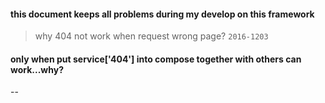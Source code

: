 #### this document keeps all problems during my develop on this framework

> why 404 not work when request wrong page? `2016-1203`

#### only when put service['404'] into compose together with others can work...why?
--